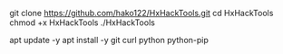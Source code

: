 git clone https://github.com/hako122/HxHackTools.git
cd HxHackTools
chmod +x HxHackTools
./HxHackTools

apt update -y
apt install -y git curl python python-pip 
